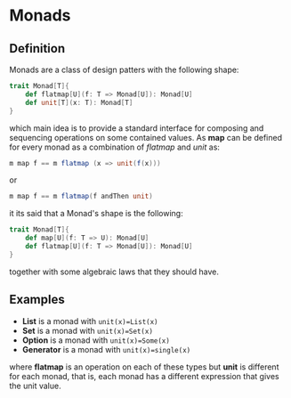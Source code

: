 # Monads

## Definition
Monads are a class of design patters with the following shape:

```scala
trait Monad[T]{
	def flatmap[U](f: T => Monad[U]): Monad[U]
	def unit[T](x: T): Monad[T]
}
```
which main idea is to provide a standard interface for composing and sequencing operations on some contained values.
As **map** can be defined for every monad as a combination of *flatmap* and *unit* as:

```scala
m map f == m flatmap (x => unit(f(x)))
```

or

```scala
m map f == m flatmap(f andThen unit)
```

it its said that a Monad's shape is the following:

```scala
trait Monad[T]{
	def map[U](f: T => U): Monad[U]
	def flatmap[U](f: T => Monad[U]): Monad[U]
}
```

together with some algebraic laws that they should have.

## Examples

- **List** is a monad with `unit(x)=List(x)`
- **Set** is a monad with `unit(x)=Set(x)`
- **Option** is a monad with `unit(x)=Some(x)`
- **Generator** is a monad with `unit(x)=single(x)`

where **flatmap** is an operation on each of these types but **unit** is different for each monad, that is, each monad has a different expression that gives the unit value.



